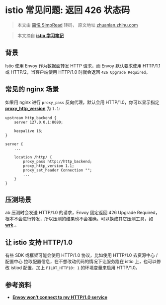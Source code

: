 # istio 常见问题: 返回 426 状态码

> 本文由 [简悦 SimpRead](http://ksria.com/simpread/) 转码， 原文地址 [zhuanlan.zhihu.com](https://zhuanlan.zhihu.com/p/370046252)

> 本文摘自 **[istio 学习笔记](https://link.zhihu.com/?target=https%3A//imroc.cc/learning-istio/faq/426-status-code.html)**  

**背景**
------

Istio 使用 Envoy 作为数据面转发 HTTP 请求，而 Envoy 默认要求使用 HTTP/1.1 或 HTTP/2，当客户端使用 HTTP/1.0 时就会返回 `426 Upgrade Required`。

**常见的 nginx 场景**
----------------

如果用 nginx 进行 `proxy_pass` 反向代理，默认会用 HTTP/1.0，你可以显示指定 **[proxy_http_version](https://link.zhihu.com/?target=https%3A//nginx.org/en/docs/http/ngx_http_proxy_module.html%23proxy_http_version)** 为 `1.1`:

```
upstream http_backend {
    server 127.0.0.1:8080;

    keepalive 16;
}

server {
    ...

    location /http/ {
        proxy_pass http://http_backend;
        proxy_http_version 1.1;
        proxy_set_header Connection "";
        ...
    }
}

```

**压测场景**
--------

ab 压测时会发送 HTTP/1.0 的请求，Envoy 固定返回 426 Upgrade Required，根本不会进行转发，所以压测的结果也不会准确。可以换成其它压测工具，如 **[wrk](https://link.zhihu.com/?target=https%3A//github.com/wg/wrk)** 。

**让 istio 支持 HTTP/1.0**
-----------------------

有些 SDK 或框架可能会使用 HTTP/1.0 协议，比如使用 HTTP/1.0 去资源中心 / 配置中心 拉取配置信息，在不想改动代码的情况下让服务跑在 istio 上，也可以修改 istiod 配置，加上 `PILOT_HTTP10: 1` 的环境变量来启用 HTTP/1.0。

**参考资料**
--------

*   **[Envoy won’t connect to my HTTP/1.0 service](https://link.zhihu.com/?target=https%3A//istio.io/latest/docs/ops/common-problems/network-issues/%23envoy-won-t-connect-to-my-http-1-0-service)**
